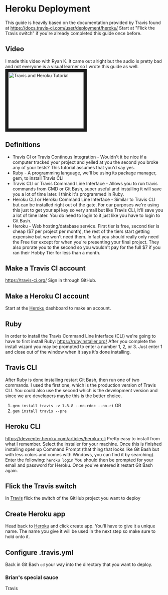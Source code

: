 # Heroku Deployment
This guide is heavily based on the documentation provided by Travis found at https://docs.travis-ci.com/user/deployment/heroku/
Start at "Flick the Travis switch" if you're already completed this guide once before.

## Video
I made this video with Ryan K. It came out alright but the audio is pretty bad and not everyone is a visual learner so I wrote this guide as well.
<a href="http://www.youtube.com/watch?feature=player_embedded&v=SJY_kbk-YcA" target="_blank"><img src="https://i9.ytimg.com/vi_webp/SJY_kbk-YcA/mqdefault.webp?sqp=CJCa1NUF&rs=AOn4CLAVf_dc83pE-etRZ9d1cOLUidzjxQ" 
alt="Travis and Heroku Tutorial" width="240" height="180" border="10" /></a>

## Definitions
* Travis CI or Travis Continous Integration - Wouldn't it be nice if a computer tracked your project and yelled at you the second you broke any of your tests? This tutorial assumes that you'd say yes.
* Ruby - A programming language, we'll be using its package manager, gem, to install Travis CLI
* Travis CLI or Travis Command Line Interface - Allows you to run travis commands from CMD or Git Bash, super useful and installing it will save you a lot of time later. I think it's programmed in Ruby.
* Heroku CLI or Heroku Command Line Interface - Similar to Travis CLI but can be installed right out of the gate. For our purposes we're using this just to get your api key so very small but like Travis CLI, it'll save you a lot of time later. You do need to login to it just like you have to login to Git Bash.
* Heroku - Web hosting/database service. First tier is free, second tier is cheap ($7 per project per month), the rest of the tiers start getting expensive but we won't need them. In fact you should really only need the Free tier except for when you're presenting your final project. They also prorate you to the second so you wouldn't pay for the full $7 if you ran their Hobby Tier for less than a month.

## Make a Travis CI account
https://travis-ci.org/
Sign in through GitHub.

## Make a Heroku CI account
Start at the [Heroku] dashboard to make an account.

## Ruby
In order to install the Travis Command Line Interface (CLI) we're going to have to first install Ruby: https://rubyinstaller.org/
After you complete the install wizard you may be prompted to enter a number 1, 2, or 3. Just enter 1 and close out of the window when it says it's done installing.

## Travis CLI
After Ruby is done installing restart Git Bash, then run one of two commands. I used the first one, which is the production version of Travis CLI. You could also use the second which is the development version and since we are developers maybe this is the better choice.
1. `gem install travis -v 1.8.8 --no-rdoc --no-ri`
OR
1. `gem install travis --pre`

## Heroku CLI
https://devcenter.heroku.com/articles/heroku-cli
Pretty easy to install from what I remember. Select the installer for your machine. Once this is finished installing open up Command Prompt (that thing that looks like Git Bash but with less colors and comes with Windows, you can find it by searching). Enter the following:
`heroku login`
You should then be prompted for your email and password for Heroku. Once you've entered it restart Git Bash again.

## Flick the Travis switch
In [Travis] flick the switch of the GitHub project you want to deploy

## Create Heroku app
Head back to [Heroku] and click create app. You'll have to give it a unique name. The name you give it will be used in the next step so make sure to hold onto it.

## Configure .travis.yml
Back in Git Bash `cd` your way into the directory that you want to deploy.

### Brian's special sauce
Travis


[Heroku]: https://dashboard.heroku.com
[Travis]: https://travis-ci.org